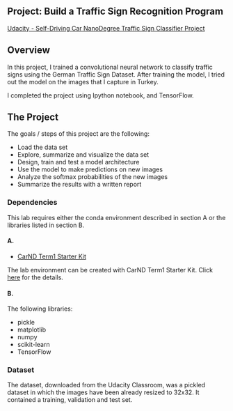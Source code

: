 ## Project: Build a Traffic Sign Recognition Program
[Udacity - Self-Driving Car NanoDegree Traffic Sign Classifier Project](https://github.com/udacity/CarND-Traffic-Sign-Classifier-Project)

Overview
---
In this project, I trained a convolutional neural network to classify traffic signs using the German Traffic Sign Dataset. After training the model, I tried out the model on the images that I capture in Turkey.

I completed the project using Ipython notebook, and TensorFlow.

The Project
---
The goals / steps of this project are the following:
* Load the data set
* Explore, summarize and visualize the data set
* Design, train and test a model architecture
* Use the model to make predictions on new images
* Analyze the softmax probabilities of the new images
* Summarize the results with a written report

### Dependencies
This lab requires either the conda environment described in section A or the libraries listed in section B.

#### A.
* [CarND Term1 Starter Kit](https://github.com/udacity/CarND-Term1-Starter-Kit)

The lab environment can be created with CarND Term1 Starter Kit. Click [here](https://github.com/udacity/CarND-Term1-Starter-Kit/blob/master/README.md) for the details.

#### B.
The following libraries:
* pickle
* matplotlib
* numpy
* scikit-learn
* TensorFlow

### Dataset

The dataset, downloaded from the Udacity Classroom, was a pickled dataset in which the images have been already resized to 32x32. It contained a training, validation and test set.
